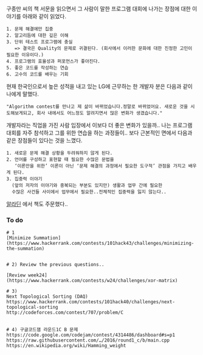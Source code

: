 #


###

구종만 씨의 책 서문을 읽으면서 그 사람이 말한 프로그램 대회에 나가는 장점에 대한 이야기를 아래와 같이 읽었다. 

```
1. 문제 해결에만 집중
2. 알고리듬에 대한 깊은 이해
3. 단위 테스트 프로그램에 충실 
   => 결국은 Quality의 문제로 귀결된다. (회사에서 이러한 문화에 대한 진정한 고민이 필요한 이유이다.)
4. 프로그램의 효율성과 퍼포먼스가 좋아진다.
5. 좋은 코드를 작성하는 연습
6. 고수의 코드를 배우는 기회
```

현재 한국인으로서 높은 성적을 내고 있는 LG에 근무하는 한 개발자 분은 다음과 같이 나에게 말했다. 

`"Algorithm contest를 만나고 제 삶이 바뀌었습니다.정말로 바뀌었어요. 새로운 것을 시도해보게되고, 회사 내에서도 어느정도 알려지면서 많은 변화가 생겼습니다." ` 

개발자라는 직업을 가진 사람 입장에서 이보다 더 좋은 변화가 있을까.. 
나는 프로그램 대회를 자주 참석하고 그를 위한 연습을 하는 과정들이.. 보다 근본적인 면에서 다음과 같은 장점들이 있다는 것을 느꼈다. 
```
1. 새로운 문제 해결 상황을 두려워하지 않게 된다.
2. 언어를 구성하고 표현할 때 필요한 수많은 문법을 
   ‘이론만을 위한’ 이론이 아닌 ‘문제 해결의 과정에서 필요한 도구적’ 관점을 가지고 배우게 된다.
3. 집중력 이야기
  (앞의 저자의 이야기와 중복되는 부분도 있지만) 생활과 업무 간에 필요한 
  수많은 사건들 사이에서 업무에서 필요한..전체적인 집중력을 잃지 않는다..

```

[알라딘](http://www.aladin.co.kr/) 에서 책도 주문했다..


### To do


```
# 1
[Minimize Summation](https://www.hackerrank.com/contests/101hack43/challenges/minimizing-the-summation)


# 2) Review the previous questions..

[Review week24](https://www.hackerrank.com/contests/w24/challenges/xor-matrix)

# 3) 
Next Topological Sorting (DAQ)
https://www.hackerrank.com/contests/101hack40/challenges/next-topological-sorting
http://codeforces.com/contest/707/problem/C


# 4) 구글코드잼 라운드1C B 문제
https://code.google.com/codejam/contest/4314486/dashboard#s=p1
https://raw.githubusercontent.com/…/2016/round1_c/b/main.cpp
https://en.wikipedia.org/wiki/Hamming_weight

```
